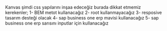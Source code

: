 Kanvas  şimdi css yapılarını inşaa edeceğiz burada dikkat etmemiz kerekenler;
1- BEM metot kullanacağız
2- root kullanmayacağız
3- resposive tasarım desteği olacak
4- sap business one erp mavisi kullanacağız 
5- sap business one erp sarısını inputlar için kullanacağız